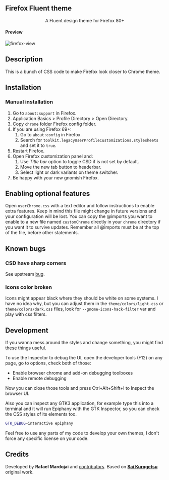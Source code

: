 
## Firefox Fluent theme

<p align="center">A Fluent design theme for Firefox 80+</p>

#### Preview
![firefox-view](https://github.com/vinceliuice/Fluent-gtk-theme/blob/Images/firefox-view.png?raw=true)

## Description

This is a bunch of CSS code to make Firefox look closer to Chrome theme.

## Installation

### Manual installation
1. Go to `about:support` in Firefox.
2. Application Basics > Profile Directory > Open Directory.
3. Copy `chrome` folder Firefox config folder.
4. If you are using Firefox 69+:
	1. Go to `about:config` in Firefox.
	2. Search for `toolkit.legacyUserProfileCustomizations.stylesheets` and set it to `true`.
5. Restart Firefox.
6. Open Firefox customization panel and:
	1. Use *Title bar* option to toggle CSD if is not set by default.
	2. Move the new tab button to headerbar.
	3. Select light or dark variants on theme switcher.
7. Be happy with your new gnomish Firefox.

## Enabling optional features
Open `userChrome.css` with a text editor and follow instructions to enable extra features. Keep in mind this file might change in future versions and your configuration will be lost. You can copy the @imports you want to enable to a new file named `customChrome` directly in your `chrome` directory if you want it to survive updates. Remember all @imports must be at the top of the file, before other statements.

## Known bugs

### CSD have sharp corners
See upstream [bug](https://bugzilla.mozilla.org/show_bug.cgi?id=1408360).

### Icons color broken
Icons might appear black where they should be white on some systems. I have no idea why, but you can adjust them in the `theme/colors/light.css` or `theme/colors/dark.css` files, look for `--gnome-icons-hack-filter` var and play with css filters.

## Development

If you wanna mess around the styles and change something, you might find these
things useful.

To use the Inspector to debug the UI, open the developer tools (F12) on any
page, go to options, check both of those:

- Enable browser chrome and add-on debugging toolboxes
- Enable remote debugging

Now you can close those tools and press Ctrl+Alt+Shift+I to Inspect the browser
UI.

Also you can inspect any GTK3 application, for example type this into a terminal
and it will run Epiphany with the GTK Inspector, so you can check the CSS styles
of its elements too.

```sh
GTK_DEBUG=interactive epiphany
```

Feel free to use any parts of my code to develop your own themes, I don't force
any specific license on your code.

## Credits
Developed by **Rafael Mardojai** and [contributors](https://github.com/rafaelmardojai/firefox-gnome-theme/graphs/contributors). Based on **[Sai Kurogetsu](https://github.com/kurogetsusai/firefox-gnome-theme)** original work.
